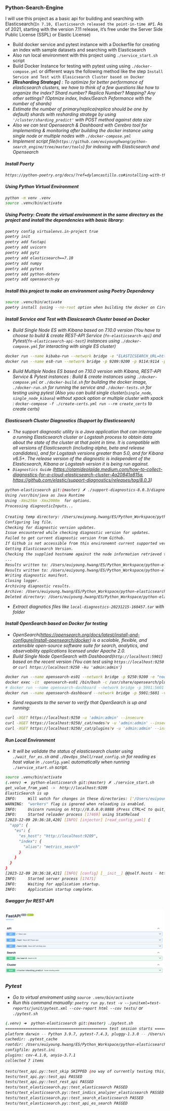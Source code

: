 
### Python-Search-Engine

I will use this project as a basic api for building and searching with Elasticsearch(`In 7.10, Elasticsearch released the point-in-time API`. As of 2021, starting with the version 7.11 release, it’s free under the Server Side Public License (SSPL) or Elastic License)
- Build docker service and pytest instance with a Dockerfile for creating an index with sample datasets and searching with Elasticsearch
- Also run local environment with this project using `./service_start.sh` script
- Build Docker Instance for testing with pytest using using `./docker-compose.yml` or different ways the following method like the step `Install Service and Test with Elasicsearch Cluster based on Docker`
- __<i>[Resharding Stratege]<i>__ : To optimize for better performance of elasticsearch clusters, we have to think of a few questions like how to organize the index? Shard number? Replica Number?  Mapping? Any other settings?  (Optmize index, Index/Search Peformance with the number of shards)
- Estimate the number of primary/replica(replica should be one by default) shards with resharding stratege by using `'/cluster/sharding_predict'` with POST method against data size 
- Also we can test Opensearch & Dashboard with Cerebro tool for implementing & monitoring after building the docker instance using single node or multiple nodes with `./docker-compose.yml`
- Implement script file(`https://github.com/euiyounghwang/python-search_engine/tree/master/tools`) for indexing with Elasticsearch and Opensearch


#### Install Poerty
```bash
https://python-poetry.org/docs/?ref=dylancastillo.co#installing-with-the-official-installer
```

#### Using Python Virtual Environment
```bash
python -m venv .venv
source .venv/bin/activate
```

#### Using Poetry: Create the virtual environment in the same directory as the project and install the dependencies with basic library:
```bash
poetry config virtualenvs.in-project true
poetry init
poetry add fastapi
poetry add uvicorn
poetry add pytz
poetry add elasticsearch==7.10
poetry add numpy
poetry add pytest
poetry add python-dotenv
poetry add opensearch-py
```

#### Install this project to make an environment using Poetry Dependency
```bash
source .venv/bin/activate
poetry install (using --no-root option when building the docker on CircleCI or Docker env)
```

#### Install Service and Test with Elasicsearch Cluster based on Docker
- Build Single Node ES with Kibana based on 7.10.0 version (You have to choose to build & create REST-API Service (`fn-elasticsearch-api`) and Pytest(`fn-elasticsearch-api-test`) instances using `./docker-compose.yml` for interacting with single ES cluster)
```bash
docker run --name kibaba-run --network bridge -e "ELASTICSEARCH_URL=http://host.docker.internal:9209" -e "ES_JAVA_OPTS=-Xms1g -Xmx1g" -e "ELASTICSEARCH_HOSTS=http://host.docker.internal:9209" -p 5801:5601 docker.elastic.co/kibana/kibana:7.10.0
docker run --name es8-run --network bridge -p 9209:9200 -p 9114:9114 -p 9309:9300 -e "http.cors.enabled=true" -e "http.cors.allow-origin=\"*\"" -e "http.cors.allow-headers=X-Requested-With,X-Auth-Token,Content-Type,Content-Length,Authorization" -e "http.cors.allow-credentials=true" -e "xpack.security.enabled=false" -e "discovery.type=single-node" -e "ES_JAVA_OPTS=-Xms2g -Xmx2g" docker.elastic.co/elasticsearch/elasticsearch:7.10.0
```
- Build Multiple Nodes ES  based on 7.10.0 version with Kibana, REST-API Service & Pytest instances : Build & create instances using `./docker-compose.yml` or `./docker-build.sh` for building the docker image, `./docker-run.sh` for running the service and `./docker-tests.sh` for testing using pytest (Also you can build single cluster(`single_node`, `single_node_kibana`) without xpack option or multiple cluster with xpack : `docker-compose -f ./create-certs.yml run --rm create_certs` to create certs)


#### Elasticsearh Cluster Diagnostics (Support by Elasticsearch)
- The support diagnostic utility is a Java application that can interrogate a running Elasticsearch cluster or Logstash process to obtain data about the state of the cluster at that point in time. It is compatible with all versions of Elasticsearch (including alpha, beta and release candidates), and for Logstash versions greater than 5.0, and for Kibana v6.5+. The release version of the diagnostic is independent of the Elasticsearch, Kibana or Logstash version it is being run against.
- `Diagnostics Guide` <i>(https://olamideolajide.medium.com/how-to-collect-diagnostics-for-a-cloud-elasticsearch-cluster-4a20841a815a, https://github.com/elastic/support-diagnostics/releases/tag/8.0.3)</i>
```bash
python-elasticsearch git:(master) ✗ ./support-diagnostics-8.0.3/diagnostics.sh --host localhost --port 9209
Using /usr/bin/java as Java Runtime
Using -Xms256m -Xmx2000m  for options.
Processing diagnosticInputs...

Creating temp directory: /Users/euiyoung.hwang/ES/Python_Workspace/python-elasticsearch/local-diagnostics
Configuring log file.
Checking for diagnostic version updates.
Issue encountered while checking diagnostic version for updates.
Failed to get current diagnostic version from Github.
If Github is not accessible from this environemnt current supported version cannot be confirmed.
Getting Elasticsearch Version.
Checking the supplied hostname against the node information retrieved to verify location. This may take some time.
...
Results written to: /Users/euiyoung.hwang/ES/Python_Workspace/python-elasticsearch/local-diagnostics/commercial/watcher_stack.json
Results written to: /Users/euiyoung.hwang/ES/Python_Workspace/python-elasticsearch/local-diagnostics/commercial/xpack.json
Writing diagnostic manifest.
Closing logger.
Archiving diagnostic results.
Archive: /Users/euiyoung.hwang/ES/Python_Workspace/python-elasticsearch/local-diagnostics-20231215-160457.tar.gz was created
Deleted directory: /Users/euiyoung.hwang/ES/Python_Workspace/python-elasticsearch/local-diagnostics.
```
- Extract diagnotics files like `local-diagnostics-20231215-160457.tar` with folder

#### Install OpenSearch based on Docker for testing
- OpenSearch(<i>https://opensearch.org/docs/latest/install-and-configure/install-opensearch/docker</i>) is a scalable, flexible, and extensible open-source software suite for search, analytics, and observability applications licensed under Apache 2.0.
- Build Single Node OpenSearch with Dashboard(`http://localhost:5901`) based on the recent version (You can test using `https://localhost:9250` or `curl https://localhost:9250 -ku 'admin:admin'`)
```bash
docker run --name opensearch-es01 --network bridge -p 9250:9200 -e "node.name=opensearch-es01" -e "discovery.type=single-node" opensearchproject/opensearch
docker exec -it  opensearch-es01 /bin/bash -c /usr/share/opensearch/plugins/opensearch-security/tools/hash.sh
# docker run --name opensearch-dashboard --network bridge -p 5901:5601 -e "opensearch_hosts='[\"https://host.docker.internal:9250\"]'" opensearchproject/opensearch-dashboards
docker run --name opensearch-dashboard --network bridge -p 5901:5601 -v /Users/euiyoung.hwang/ES/Python_Workspace/python-elasticsearch/custom-opensearch-dashboards.yml:/usr/share/opensearch-dashboards/config/opensearch_dashboards.yml opensearchproject/opensearch-dashboards
```
- Send requests to the server to verify that OpenSearch is up and running:
```bash
curl -XGET https://localhost:9250 -u 'admin:admin' --insecure
curl -XGET https://localhost:9250/_cat/nodes?v -u 'admin:admin' --insecure
curl -XGET https://localhost:9250/_cat/plugins?v -u 'admin:admin' --insecure
```

#### Run Local Environment
- It will be validate the status of elasticsearch cluster using `./wait_for_es.sh` and `./DevOps_Shell/read_config.sh` for reading es host value in `./config.yaml` automatically when running `./service_start.sh` script.
```bash
source .venv/bin/activate
(.venv) ➜  python-elasticsearch git:(master) ✗ ./service_start.sh
get_value_from_yaml ->  http://localhost:9209
ElasticSearch is up
INFO:     Will watch for changes in these directories: ['/Users/euiyoung.hwang/ES/Python_Workspace/python-elasticsearch']
WARNING:  "workers" flag is ignored when reloading is enabled.
INFO:     Uvicorn running on http://0.0.0.0:8888 (Press CTRL+C to quit)
INFO:     Started reloader process [17469] using StatReload
[2023-12-09 20:36:18,420] [INFO] [injector] [read_config_yaml] {
  "app": {
    "es": {
      "es_host": "http://localhost:9209",
      "index": {
        "alias": "metrics_search"
      }
    }
  }
}
[2023-12-09 20:36:18,421] [INFO] [config] [__init__] @@self.hosts - http://localhost:9209
INFO:     Started server process [17471]
INFO:     Waiting for application startup.
INFO:     Application startup complete.
```


#### Swagger for REST-API
![Alt text](./screenshot/Swagger_API.png)


### Pytest
- Go to virtual enviroment using `source .venv/bin/activate`
- Run this command manually: `poetry run py.test -v --junitxml=test-reports/junit/pytest.xml --cov-report html --cov tests/` or `./pytest.sh`
```bash
(.venv) ➜  python-elasticsearch git:(master) ./pytest.sh 
============================================= test session starts ==============================================
platform darwin -- Python 3.9.7, pytest-7.4.3, pluggy-1.3.0 -- /Users/euiyoung.hwang/ES/Python_Workspace/python-elasticsearch/.venv/bin/python
cachedir: .pytest_cache
rootdir: /Users/euiyoung.hwang/ES/Python_Workspace/python-elasticsearch/tests
configfile: pytest.ini
plugins: cov-4.1.0, anyio-3.7.1
collected 7 items                                                                                              

tests/test_api.py::test_skip SKIPPED (no way of currently testing this)                                  [ 14%]
tests/test_api.py::test_api PASSED                                                                       [ 28%]
tests/test_api.py::test_rest_api PASSED                                                                  [ 42%]
tests/test_elasticsearch.py::test_elasticsearch PASSED                                                   [ 57%]
tests/test_elasticsearch.py::test_indics_analyzer_elasticsearch PASSED                                   [ 71%]
tests/test_elasticsearch.py::test_search_elasticsearch PASSED                                            [ 85%]
tests/test_elasticsearch.py::test_api_es_search PASSED                                                   [100%]
```